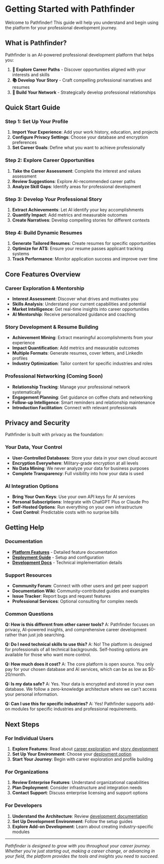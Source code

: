 # Getting Started with Pathfinder

Welcome to Pathfinder! This guide will help you understand and begin using the platform for your professional development journey.

## What is Pathfinder?

Pathfinder is an AI-powered professional development platform that helps you:

1. **🧭 Explore Career Paths** - Discover opportunities aligned with your interests and skills
2. **📚 Develop Your Story** - Craft compelling professional narratives and resumes
3. **🤝 Build Your Network** - Strategically develop professional relationships

## Quick Start Guide

### Step 1: Set Up Your Profile
1. **Import Your Experience**: Add your work history, education, and projects
2. **Configure Privacy Settings**: Choose your database and encryption preferences
3. **Set Career Goals**: Define what you want to achieve professionally

### Step 2: Explore Career Opportunities
1. **Take the Career Assessment**: Complete the interest and values assessment
2. **Review Suggestions**: Explore AI-recommended career paths
3. **Analyze Skill Gaps**: Identify areas for professional development

### Step 3: Develop Your Professional Story
1. **Extract Achievements**: Let AI identify your key accomplishments
2. **Quantify Impact**: Add metrics and measurable outcomes
3. **Create Narratives**: Develop compelling stories for different contexts

### Step 4: Build Dynamic Resumes
1. **Generate Tailored Resumes**: Create resumes for specific opportunities
2. **Optimize for ATS**: Ensure your resume passes applicant tracking systems
3. **Track Performance**: Monitor application success and improve over time

## Core Features Overview

### Career Exploration & Mentorship
- **Interest Assessment**: Discover what drives and motivates you
- **Skills Analysis**: Understand your current capabilities and potential
- **Market Intelligence**: Get real-time insights into career opportunities
- **AI Mentorship**: Receive personalized guidance and coaching

### Story Development & Resume Building
- **Achievement Mining**: Extract meaningful accomplishments from your experience
- **Impact Quantification**: Add metrics and measurable outcomes
- **Multiple Formats**: Generate resumes, cover letters, and LinkedIn profiles
- **Industry Optimization**: Tailor content for specific industries and roles

### Professional Networking (Coming Soon)
- **Relationship Tracking**: Manage your professional network systematically
- **Engagement Planning**: Get guidance on coffee chats and networking
- **Follow-up Intelligence**: Smart reminders and relationship maintenance
- **Introduction Facilitation**: Connect with relevant professionals

## Privacy and Security

Pathfinder is built with privacy as the foundation:

### Your Data, Your Control
- **User-Controlled Databases**: Store your data in your own cloud account
- **Encryption Everywhere**: Military-grade encryption at all levels
- **No Data Mining**: We never analyze your data for business purposes
- **Complete Transparency**: Full visibility into how your data is used

### AI Integration Options
- **Bring Your Own Keys**: Use your own API keys for AI services
- **Personal Subscriptions**: Integrate with ChatGPT Plus or Claude Pro
- **Self-Hosted Options**: Run everything on your own infrastructure
- **Cost Control**: Predictable costs with no surprise bills

## Getting Help

### Documentation
- **[Platform Features](../platform/)** - Detailed feature documentation
- **[Deployment Guide](../deployment/)** - Setup and configuration
- **[Development Docs](../development/)** - Technical implementation details

### Support Resources
- **Community Forum**: Connect with other users and get peer support
- **Documentation Wiki**: Community-contributed guides and examples
- **Issue Tracker**: Report bugs and request features
- **Professional Services**: Optional consulting for complex needs

### Common Questions

**Q: How is this different from other career tools?**
A: Pathfinder focuses on privacy, AI-powered insights, and comprehensive career development rather than just job searching.

**Q: Do I need technical skills to use this?**
A: No! The platform is designed for professionals of all technical backgrounds. Self-hosting options are available for those who want more control.

**Q: How much does it cost?**
A: The core platform is open source. You only pay for your chosen database and AI services, which can be as low as $0-20/month.

**Q: Is my data safe?**
A: Yes. Your data is encrypted and stored in your own database. We follow a zero-knowledge architecture where we can't access your personal information.

**Q: Can I use this for specific industries?**
A: Yes! Pathfinder supports add-on modules for specific industries and professional requirements.

## Next Steps

### For Individual Users
1. **Explore Features**: Read about [career exploration](../platform/core-features/career-exploration.md) and [story development](../platform/core-features/story-development.md)
2. **Set Up Your Environment**: Choose your [deployment option](../deployment/)
3. **Start Your Journey**: Begin with career exploration and profile building

### For Organizations
1. **Review Enterprise Features**: Understand organizational capabilities
2. **Plan Deployment**: Consider infrastructure and integration needs
3. **Contact Support**: Discuss enterprise licensing and support options

### For Developers
1. **Understand the Architecture**: Review [development documentation](../development/)
2. **Set Up Development Environment**: Follow the setup guides
3. **Explore Add-on Development**: Learn about creating industry-specific modules

---

*Pathfinder is designed to grow with you throughout your career journey. Whether you're just starting out, making a career change, or advancing in your field, the platform provides the tools and insights you need to succeed.*